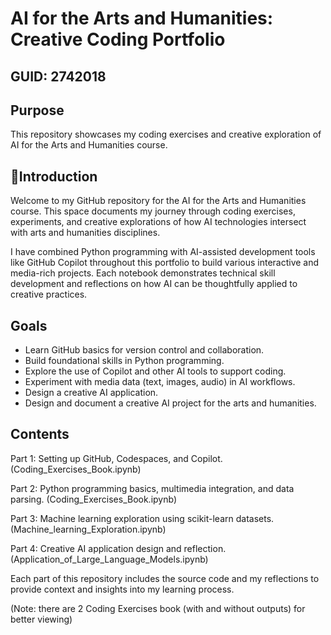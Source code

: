 # AI for the Arts and Humanities: Creative Coding Portfolio

## GUID: 2742018

## Purpose
This repository showcases my coding exercises and creative exploration of AI for the Arts and Humanities course.

## 📖Introduction
Welcome to my GitHub repository for the AI for the Arts and Humanities course. This space documents my journey through coding exercises, experiments, and creative explorations of how AI technologies intersect with arts and humanities disciplines.

I have combined Python programming with AI-assisted development tools like GitHub Copilot throughout this portfolio to build various interactive and media-rich projects. Each notebook demonstrates technical skill development and reflections on how AI can be thoughtfully applied to creative practices.


## Goals
- Learn GitHub basics for version control and collaboration.
- Build foundational skills in Python programming.
- Explore the use of Copilot and other AI tools to support coding.
- Experiment with media data (text, images, audio) in AI workflows.
- Design a creative AI application.
- Design and document a creative AI project for the arts and humanities.

## Contents

Part 1: Setting up GitHub, Codespaces, and Copilot. (Coding_Exercises_Book.ipynb)

Part 2: Python programming basics, multimedia integration, and data parsing. (Coding_Exercises_Book.ipynb)

Part 3: Machine learning exploration using scikit-learn datasets. (Machine_learning_Exploration.ipynb)

Part 4: Creative AI application design and reflection. (Application_of_Large_Language_Models.ipynb)

Each part of this repository includes the source code and my reflections to provide context and insights into my learning process.

(Note: there are 2 Coding Exercises book (with and without outputs) for better viewing)